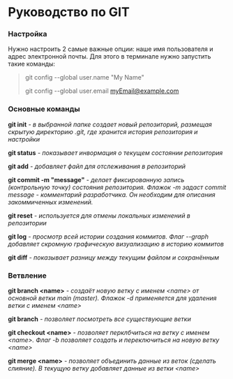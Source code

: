 **Руководство по GIT**
===
### Настройка
Нужно настроить 2 самые важные опции: наше имя пользователя и адрес электронной почты. Для этого в терминале нужно запустить такие команды:

> git config --global user.name "My Name"
>
> git config --global user.email myEmail@example.com

### Основные команды

__git init__ *- в выбранной папке создает новый репозиторий, размещая скрытую директорию .git, где хранится история репозитория и настройки*

__git status__ *- показывает инвормация о текущем состоянии репозитория*

__git add__ *- добавляет файл для отслеживания в репозиторий*

__git commit -m "message"__ *- делает фиксированную запись (контрольную точку) состояния репозитория. Флажок -m задаст commit message - комментарий разработчика. Он необходим для описания закоммиченных изменений.*

__git reset__ *- используется для отмены локальных изменений в репозитории*

__git log__ *- просмотр всей истории создания коммитов. Флаг --graph добавляет скромную графическую визуализацию в историю коммитов*

__git diff__ *- показывает разницу между текущим файлом и сохранённым*

### Ветвление

**git branch \<name>** *- создаёт новую ветку с именем \<name> от основной ветки main (master). Флажок -d применяется для удаления ветки с именем \<name>*

__git branch__ *- позволяет посмотреть все существующие ветки*

__git checkout \<name>__ *- позволяет перклбчиться на ветку с именем \<name>. Флаг -b позволяет создать и переключиться на новую ветку \<name>*

__git merge \<name>__ *- позволяет объединить данные из веток (сделать слияние). В текущую ветку добавляет данные из ветки \<name>*
